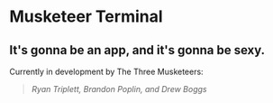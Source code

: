 # Musketeer Terminal

## It's gonna be an app, and it's gonna be sexy.

Currently in development by The Three Musketeers:
> *Ryan Triplett,*
*Brandon Poplin,*
*and Drew Boggs*
